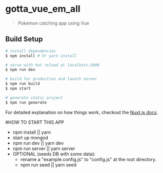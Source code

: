 # gotta_vue_em_all

> Pokemon catching app using Vue

## Build Setup

``` bash
# install dependencies
$ npm install # Or yarn install

# serve with hot reload at localhost:3000
$ npm run dev

# build for production and launch server
$ npm run build
$ npm start

# generate static project
$ npm run generate
```

For detailed explanation on how things work, checkout the [Nuxt.js docs](https://github.com/nuxt/nuxt.js).

#HOW TO START THIS APP
- npm install || yarn
- start up mongod
- npm run dev || yarn dev
- npm run server || yarn server
- OPTIONAL (seeds DB with some data):
  - rename a "example.config.js" to "config.js" at the root directory.
  - npm run seed || yarn seed
